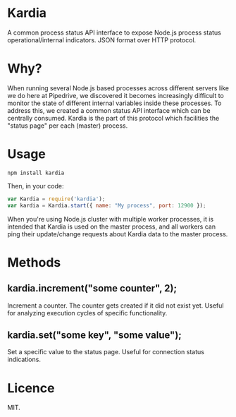 Kardia
======

A common process status API interface to expose Node.js process status operational/internal indicators.
JSON format over HTTP protocol.

Why?
====

When running several Node.js based processes across different servers like we do here at Pipedrive, we discovered
it becomes increasingly difficult to monitor the state of different internal variables inside these processes.
To address this, we created a common status API interface which can be centrally consumed. Kardia is the part of
this protocol which facilities the "status page" per each (master) process.

Usage
=====
```
npm install kardia
```

Then, in your code:

```javascript
var Kardia = require('kardia');
var kardia = Kardia.start({ name: "My process", port: 12900 });
```

When you're using Node.js cluster with multiple worker processes, it is intended that Kardia is used on the
master process, and all workers can ping their update/change requests about Kardia data to the master
process.

Methods
=======

## kardia.increment("some counter", 2);

Increment a counter. The counter gets created if it did not exist yet. Useful for analyzing execution cycles
of specific functionality.

## kardia.set("some key", "some value");

Set a specific value to the status page. Useful for connection status indications.

Licence
=======

MIT.
